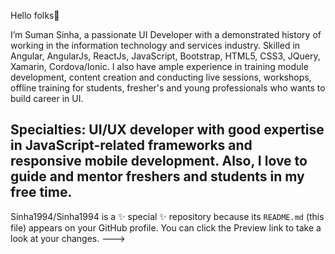  Hello folks👋 
 
 I’m Suman Sinha, a passionate UI Developer with a demonstrated history of working in the information technology and services industry. Skilled in Angular, AngularJs, ReactJs, JavaScript, Bootstrap, HTML5, CSS3, JQuery, Xamarin, Cordova/Ionic. I also have ample experience in training module development, content creation and conducting live sessions, workshops, offline training for students, fresher's and young professionals who wants to build career in UI. 

Specialties: UI/UX developer with good expertise in JavaScript-related frameworks and responsive mobile development. Also, I love to guide and mentor freshers and students in my free time. 
-
Sinha1994/Sinha1994 is a ✨ special ✨ repository because its `README.md` (this file) appears on your GitHub profile.
You can click the Preview link to take a look at your changes.
--->
